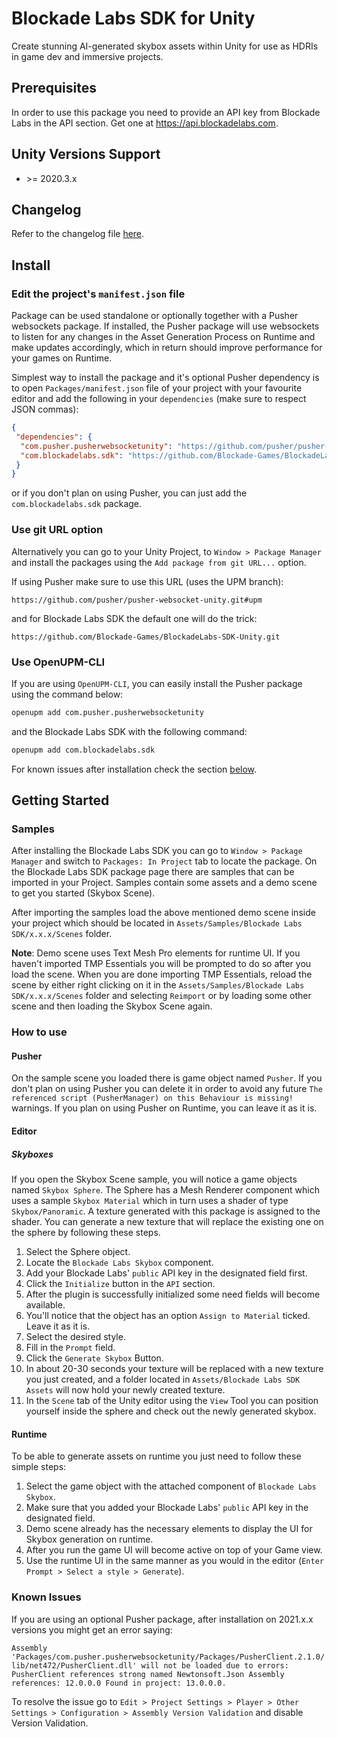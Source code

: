 # Blockade Labs SDK for Unity

Create stunning AI-generated skybox assets within Unity for use as HDRIs in game dev and immersive projects.

## Prerequisites
In order to use this package you need to provide an API key from Blockade Labs in the API section.
Get one at <a href="https://api.blockadelabs.com" target="_blank">https://api.blockadelabs.com</a>.

## Unity Versions Support

- \>= 2020.3.x

## Changelog
Refer to the changelog file [here](CHANGELOG.md).

## Install

### Edit the project's `manifest.json` file

Package can be used standalone or optionally together with a Pusher websockets package. 
If installed, the Pusher package will use websockets to listen for any changes in the 
Asset Generation Process on Runtime and make updates accordingly, 
which in return should improve performance for your games on Runtime.

Simplest way to install the package and it's optional Pusher dependency is to
open `Packages/manifest.json` file of your project with your favourite editor
and add the following in your `dependencies` (make sure to respect JSON commas):

```json
{
 "dependencies": {
  "com.pusher.pusherwebsocketunity": "https://github.com/pusher/pusher-websocket-unity.git#upm",
  "com.blockadelabs.sdk": "https://github.com/Blockade-Games/BlockadeLabs-SDK-Unity.git"
 }
}
```

or if you don't plan on using Pusher, you can just add the `com.blockadelabs.sdk` package.

### Use git URL option

Alternatively you can go to your Unity Project, to `Window > Package Manager` and install the packages using the
`Add package from git URL...` option. 

If using Pusher make sure to use this URL (uses the UPM branch):

`https://github.com/pusher/pusher-websocket-unity.git#upm` 

and for Blockade Labs SDK the default one will do the trick:

`https://github.com/Blockade-Games/BlockadeLabs-SDK-Unity.git`

### Use OpenUPM-CLI

If you are using `OpenUPM-CLI`, you can easily install the Pusher package using the command below:

```sh
openupm add com.pusher.pusherwebsocketunity
```

and the Blockade Labs SDK with the following command:

```sh
openupm add com.blockadelabs.sdk
```

For known issues after installation check the section [below](#known-issues).

## Getting Started

### Samples

After installing the Blockade Labs SDK you can go to `Window > Package Manager` and switch to `Packages: In Project`
tab to locate the package. On the Blockade Labs SDK package page there are samples that can be imported in your 
Project. Samples contain some assets and a demo scene to get you started (Skybox Scene).

After importing the samples load the above mentioned demo scene inside your project which should be located in
`Assets/Samples/Blockade Labs SDK/x.x.x/Scenes` folder.

**Note**: Demo scene uses Text Mesh Pro elements for runtime UI. If you haven't imported TMP Essentials
you will be prompted to do so after you load the scene. When you are done importing TMP Essentials, reload the scene
by either right clicking on it in the `Assets/Samples/Blockade Labs SDK/x.x.x/Scenes`
folder and selecting `Reimport` or by loading some other scene and then loading the Skybox Scene again.

### How to use

#### Pusher 

On the sample scene you loaded there is game object named `Pusher`. If you don't plan on using Pusher you can delete it in order
to avoid any future `The referenced script (PusherManager) on this Behaviour is missing!` warnings.
If you plan on using Pusher on Runtime, you can leave it as it is.

#### Editor

##### Skyboxes

If you open the Skybox Scene sample, you will notice a game objects named `Skybox Sphere`. 
The Sphere has a Mesh Renderer component which uses a sample `Skybox Material` which in turn uses a 
shader of type `Skybox/Panoramic`. A texture generated with this package is assigned to the shader. 
You can generate a new texture that will replace the existing one on the sphere by following these steps.

1. Select the Sphere object.
2. Locate the `Blockade Labs Skybox` component.
3. Add your Blockade Labs' `public` API key in the designated field first.
4. Click the `Initialize` button in the `API` section.
5. After the plugin is successfully initialized some need fields will become available.
6. You'll notice that the object has an option `Assign to Material` ticked. Leave it as it is.
7. Select the desired style.
8. Fill in the `Prompt` field.
9. Click the `Generate Skybox` Button.
10. In about 20-30 seconds your texture will be replaced with a new texture you just created, and a folder located in `Assets/Blockade Labs SDK Assets` will now hold your newly created texture.
11. In the `Scene` tab of the Unity editor using the `View` Tool you can position yourself inside the sphere and check out the newly generated skybox.

#### Runtime

To be able to generate assets on runtime you just need to follow these simple steps:

1. Select the game object with the attached component of `Blockade Labs Skybox`.
2. Make sure that you added your Blockade Labs' `public` API key in the designated field. 
3. Demo scene already has the necessary elements to display the UI for Skybox generation on runtime.
4. After you run the game UI will become active on top of your Game view.
5. Use the runtime UI in the same manner as you would in the editor (`Enter Prompt > Select a style > Generate`).

### Known Issues

If you are using an optional Pusher package, after installation on 2021.x.x versions you might get an error saying:

`Assembly 'Packages/com.pusher.pusherwebsocketunity/Packages/PusherClient.2.1.0/lib/net472/PusherClient.dll' will not be loaded due to errors:
PusherClient references strong named Newtonsoft.Json Assembly references: 12.0.0.0 Found in project: 13.0.0.0.`

To resolve the issue go to `Edit > Project Settings > Player > Other Settings > Configuration > Assembly Version Validation` and disable Version Validation.